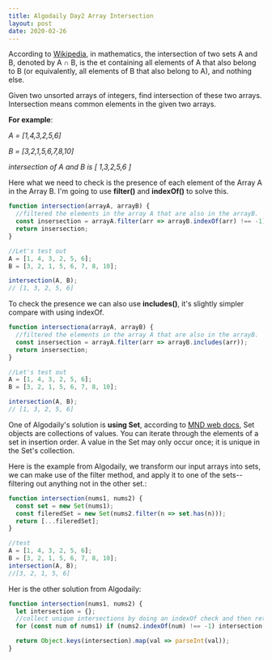 ```yaml
---
title: Algodaily Day2 Array Intersection
layout: post
date: 2020-02-26
---
```


According to [Wikipedia](<"https://en.wikipedia.org/wiki/Intersection_(set_theory)">), in mathematics, the intersection of two sets A and B, denoted by A ∩ B, is the et containing all elements of A that also belong to B (or equivalently, all elements of B that also belong to A), and nothing else.

Given two unsorted arrays of integers, find intersection of these two arrays. Intersection means common elements in the given two arrays.

**For example**:

_A = [1,4,3,2,5,6]_

_B = [3,2,1,5,6,7,8,10]_

_intersection of A and B is [ 1,3,2,5,6 ]_

Here what we need to check is the presence of each element of the Array A in the Array B.
I'm going to use **filter()** and **indexOf()** to solve this.

```javascript
function intersection(arrayA, arrayB) {
  //filtered the elements in the array A that are also in the arrayB.
  const insersection = arrayA.filter(arr => arrayB.indexOf(arr) !== -1);
  return insersection;
}

//Let's test out
A = [1, 4, 3, 2, 5, 6];
B = [3, 2, 1, 5, 6, 7, 8, 10];

intersection(A, B);
// [1, 3, 2, 5, 6]
```

To check the presence we can also use **includes()**, it's slightly simpler compare with using indexOf.

```javascript
function intersectiona(arrayA, arrayB) {
  //filtered the elements in the array A that are also in the arrayB.
  const insersection = arrayA.filter(arr => arrayB.includes(arr));
  return insersection;
}

//Let's test out
A = [1, 4, 3, 2, 5, 6];
B = [3, 2, 1, 5, 6, 7, 8, 10];

intersection(A, B);
// [1, 3, 2, 5, 6]
```

One of Algodaily's solution is **using Set**, according to [MND web docs]("https://developer.mozilla.org/en-US/docs/Web/JavaScript/Reference/Global_Objects/Set), Set objects are collections of values. You can iterate through the elements of a set in insertion order. A value in the Set may only occur once; it is unique in the Set's collection.

Here is the example from Algodaily, we transform our input arrays into sets, we can make use of the filter method, and apply it to one of the sets-- filtering out anything not in the other set.:

```javascript
function intersection(nums1, nums2) {
  const set = new Set(nums1);
  const fileredSet = new Set(nums2.filter(n => set.has(n)));
  return [...fileredSet];
}

//test
A = [1, 4, 3, 2, 5, 6];
B = [3, 2, 1, 5, 6, 7, 8, 10];
intersection(A, B);
//[3, 2, 1, 5, 6]
```

Her is the other solution from Algodaily:

```javascript
function intersection(nums1, nums2) {
  let intersection = {};
  //collect unique intersections by doing an indexOf check and then returning it in array form:
  for (const num of nums1) if (nums2.indexOf(num) !== -1) intersection[num] = 1;

  return Object.keys(intersection).map(val => parseInt(val));
}
```
